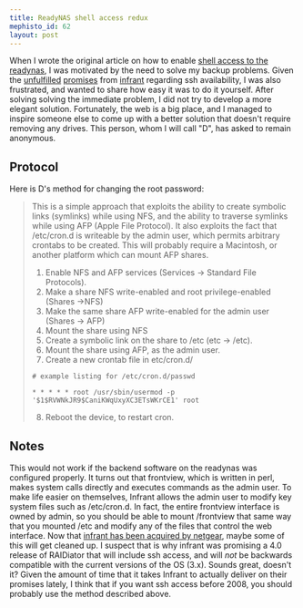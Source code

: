 ```yaml
--- 
title: ReadyNAS shell access redux
mephisto_id: 62
layout: post
---
```

When I wrote the original article on how to enable [shell access to the readynas][readynas-shell-access], I was motivated by the need to solve my backup problems.  Given the [unfulfilled][1] [promises][2] from [infrant][] regarding ssh availability, I was also frustrated, and wanted to share how easy it was to do it yourself. After solving solving the immediate problem, I did not try to develop a more elegant solution. Fortunately, the web is a big place, and I managed to inspire someone else to come up with a better solution that doesn't require removing any drives. This person, whom I will call "D", has asked to remain anonymous.

[infrant]: http://www.infrant.com
[readynas-shell-access]: http://chapados.org/2006/11/23/infrant-readynas-shell-access
[1]: http://www.infrant.com/forum/viewtopic.php?t=2120&highlight=
[2]: http://www.infrant.com/forum/viewtopic.php?t=3366&postdays=0&postorder=asc&start=90

## Protocol ##

Here is D's method for changing the root password:

> This is a simple approach that exploits the ability to create symbolic
> links (symlinks) while using NFS, and the ability to traverse symlinks
> while using AFP (Apple File Protocol). It also exploits the fact that
> /etc/cron.d is writeable by the admin user, which permits arbitrary
> crontabs to be created. This will probably require a Macintosh, or
> another platform which can mount AFP shares.
> 
> 1. Enable NFS and AFP services (Services -> Standard File Protocols).
> 2. Make a share NFS write-enabled and root privilege-enabled (Shares ->NFS)
> 3. Make the same share AFP write-enabled for the admin user (Shares -> AFP)
> 4. Mount the share using NFS
> 5. Create a symbolic link on the share to /etc (etc -> /etc).
> 6. Mount the share using AFP, as the admin user.
> 7. Create a new crontab file in etc/cron.d/
>
> `# example listing for /etc/cron.d/passwd`
>
> `* * * * * root /usr/sbin/usermod -p '$1$RVWNkJR9$CaniKWqUxyXC3ETsWKrCE1' root`
>
> 8. Reboot the device, to restart cron.

## Notes ##

This would not work if the backend software on the readynas was configured properly. It turns out that frontview, which is written in perl, makes system calls directly and executes commands as the admin user. To make life easier on themselves, Infrant allows the admin user to modify key system files such as /etc/cron.d. In fact, the entire frontview interface is owned by admin, so you should be able to mount /frontview that same way that you mounted /etc and modify any of the files that control the web interface. Now that [infrant has been acquired by netgear][infrant-acquired], maybe some of this will get cleaned up.  I suspect that is why infrant was promising a 4.0 release of RAIDiator that will include ssh access, and will _not_ be backwards compatible with the current versions of the OS (3.x). Sounds great, doesn't it? Given the amount of time that it takes Infrant to actually deliver on their promises lately, I think that if you want ssh access before 2008, you should probably use the method described above.

[infrant-acquired]: http://www.infrant.com/company/news_content.php?id=336
